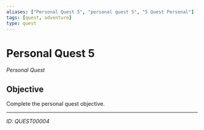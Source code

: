 ```yaml
---
aliases: ["Personal Quest 5", "personal quest 5", "5 Quest Personal"]
tags: [quest, adventure]
type: quest
---
```


# Personal Quest 5

*Personal Quest*

## Objective
Complete the personal quest objective.

---
*ID: QUEST00004*